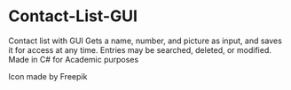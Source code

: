 # Contact-List-GUI
Contact list with GUI
Gets a name, number, and picture as input, and saves it for access at any time.
Entries may be searched, deleted, or modified.
Made in C# for Academic purposes


Icon made by Freepik
